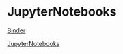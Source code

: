 # JupyterNotebooks
[Binder](https://mybinder.org/v2/gh/anitachang90/JupyterNotebooks/HEAD)

[JupyterNotebooks](https://hub.gke2.mybinder.org/user/anitachang90-jupyternotebooks-s72rupce/lab)
